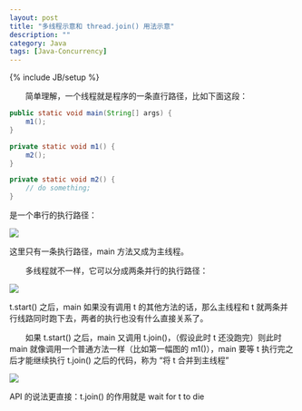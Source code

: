 ```yaml
---
layout: post
title: "多线程示意和 thread.join() 用法示意"
description: ""
category: Java
tags: [Java-Concurrency]
---
```

{% include JB/setup %}

[1]: https://farm6.staticflickr.com/5831/23293777493_04aeb2f146_o_d.png
[2]: https://farm6.staticflickr.com/5618/23838061221_1ba9bdc5b6_o_d.png
[3]: https://farm2.staticflickr.com/1637/23920547175_cb21513ed5_o_d.png

　　简单理解，一个线程就是程序的一条直行路径，比如下面这段：

```java
public static void main(String[] args) {
	m1();
}

private static void m1() {
	m2();
}

private static void m2() {
	// do something;
}
```

是一个串行的执行路径：

![][1]

这里只有一条执行路径，main 方法又成为主线程。

　　多线程就不一样，它可以分成两条并行的执行路径：

![][2]

t.start() 之后，main 如果没有调用 t 的其他方法的话，那么主线程和 t 就两条并行线路同时跑下去，两者的执行也没有什么直接关系了。


　　如果 t.start() 之后，main 又调用 t.join()，（假设此时 t 还没跑完）则此时 main 就像调用一个普通方法一样（比如第一幅图的 m1()），main 要等 t 执行完之后才能继续执行 t.join() 之后的代码，称为 “将 t 合并到主线程”

![][3]

API 的说法更直接：t.join() 的作用就是 wait for t to die
